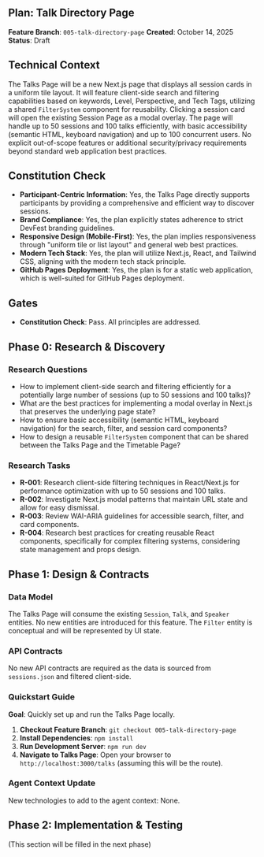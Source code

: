 ## Plan: Talk Directory Page

**Feature Branch**: `005-talk-directory-page`
**Created**: October 14, 2025
**Status**: Draft

## Technical Context

The Talks Page will be a new Next.js page that displays all session cards in a uniform tile layout. It will feature client-side search and filtering capabilities based on keywords, Level, Perspective, and Tech Tags, utilizing a shared `FilterSystem` component for reusability. Clicking a session card will open the existing Session Page as a modal overlay. The page will handle up to 50 sessions and 100 talks efficiently, with basic accessibility (semantic HTML, keyboard navigation) and up to 100 concurrent users. No explicit out-of-scope features or additional security/privacy requirements beyond standard web application best practices.

## Constitution Check

- **Participant-Centric Information**: Yes, the Talks Page directly supports participants by providing a comprehensive and efficient way to discover sessions.
- **Brand Compliance**: Yes, the plan explicitly states adherence to strict DevFest branding guidelines.
- **Responsive Design (Mobile-First)**: Yes, the plan implies responsiveness through "uniform tile or list layout" and general web best practices.
- **Modern Tech Stack**: Yes, the plan will utilize Next.js, React, and Tailwind CSS, aligning with the modern tech stack principle.
- **GitHub Pages Deployment**: Yes, the plan is for a static web application, which is well-suited for GitHub Pages deployment.

## Gates

- **Constitution Check**: Pass. All principles are addressed.

## Phase 0: Research & Discovery

### Research Questions

- How to implement client-side search and filtering efficiently for a potentially large number of sessions (up to 50 sessions and 100 talks)?
- What are the best practices for implementing a modal overlay in Next.js that preserves the underlying page state?
- How to ensure basic accessibility (semantic HTML, keyboard navigation) for the search, filter, and session card components?
- How to design a reusable `FilterSystem` component that can be shared between the Talks Page and the Timetable Page?

### Research Tasks

- **R-001**: Research client-side filtering techniques in React/Next.js for performance optimization with up to 50 sessions and 100 talks.
- **R-002**: Investigate Next.js modal patterns that maintain URL state and allow for easy dismissal.
- **R-003**: Review WAI-ARIA guidelines for accessible search, filter, and card components.
- **R-004**: Research best practices for creating reusable React components, specifically for complex filtering systems, considering state management and props design.

## Phase 1: Design & Contracts

### Data Model

The Talks Page will consume the existing `Session`, `Talk`, and `Speaker` entities. No new entities are introduced for this feature. The `Filter` entity is conceptual and will be represented by UI state.

### API Contracts

No new API contracts are required as the data is sourced from `sessions.json` and filtered client-side.

### Quickstart Guide

**Goal**: Quickly set up and run the Talks Page locally.

1.  **Checkout Feature Branch**: `git checkout 005-talk-directory-page`
2.  **Install Dependencies**: `npm install`
3.  **Run Development Server**: `npm run dev`
4.  **Navigate to Talks Page**: Open your browser to `http://localhost:3000/talks` (assuming this will be the route).

### Agent Context Update

New technologies to add to the agent context: None.

## Phase 2: Implementation & Testing

(This section will be filled in the next phase)
